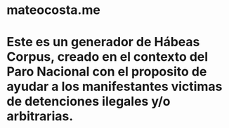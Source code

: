 # mateocosta.me
# Este es un generador de Hábeas Corpus, creado en el contexto del Paro Nacional con el proposito de ayudar a los manifestantes victimas de detenciones ilegales y/o arbitrarias.
